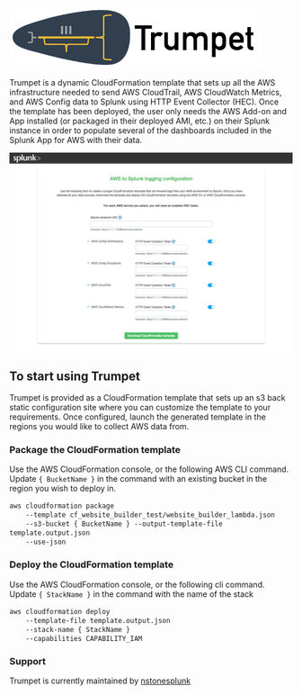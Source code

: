 <img src="README-static-assets/trumpet_logo.png" width="450">

Trumpet is a dynamic CloudFormation template that sets up all the AWS infrastructure needed to send AWS CloudTrail, AWS CloudWatch Metrics, and AWS Config data to Splunk using HTTP Event Collector (HEC). Once the template has been deployed, the user only needs the AWS Add-on and App installed (or packaged in their deployed AMI, etc.) on their Splunk instance in order to populate several of the dashboards included in the Splunk App for AWS with their data.

![Alt text](README-static-assets/config_img.png?raw=true)

## To start using Trumpet
Trumpet is provided as a CloudFormation template that sets up an s3 back static configuration site where you can customize the template to your requirements. Once configured, launch the generated template in the regions you would like to collect AWS data from.

### Package the CloudFormation template

Use the AWS CloudFormation console, or the following AWS CLI command. Update `{ BucketName }` in the command with an existing bucket in the region you wish to deploy in.
```
aws cloudformation package 
    --template cf_website_builder_test/website_builder_lambda.json 
    --s3-bucket { BucketName } --output-template-file template.output.json 
    --use-json
```

### Deploy the CloudFormation template

Use the AWS CloudFormation console, or the following cli command. Update `{ StackName }` in the command with the name of the stack

```
aws cloudformation deploy 
    --template-file template.output.json 
    --stack-name { StackName } 
    --capabilities CAPABILITY_IAM
```

### Support

Trumpet is currently maintained by [nstonesplunk](https://github.com/nstonesplunk)
